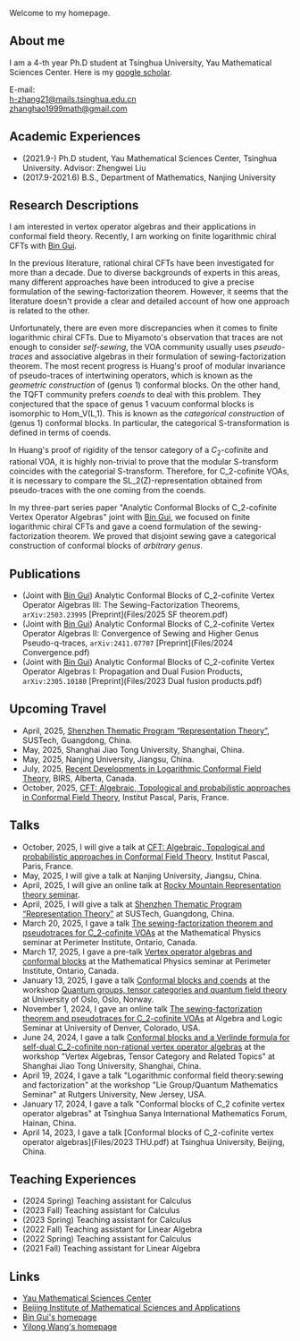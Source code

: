 Welcome to my homepage.

## About me

I am a 4-th year Ph.D student at Tsinghua University, Yau Mathematical Sciences Center. Here is my [google scholar](https://scholar.google.com/citations?user=-IJjsjcAAAAJ&hl=en&oi=sra).

E-mail: <br>
h-zhang21@mails.tsinghua.edu.cn <br>
zhanghao1999math@gmail.com


## Academic Experiences
- (2021.9-)  Ph.D student, Yau Mathematical Sciences Center, Tsinghua University. Advisor: Zhengwei Liu
- (2017.9-2021.6) B.S., Department of Mathematics, Nanjing University


##  Research Descriptions

I am interested in vertex operator algebras and their applications in conformal field theory. Recently, I am working on finite logarithmic chiral CFTs with [Bin Gui](https://binguimath.github.io). 

In the previous literature, rational chiral CFTs have been investigated for more than a decade. Due to diverse backgrounds of experts in this areas, many different approaches have been introduced to give a precise formulation of the sewing-factorization theorem. However, it seems that the literature doesn't provide a clear and detailed account of how one approach is related to the other.

Unfortunately, there are even more discrepancies when it comes to finite logarithmic chiral CFTs. Due to Miyamoto's observation that traces are not enough to consider <i>self-sewing</i>, the VOA community usually uses <i>pseudo-traces</i> and associative algebras in their formulation of sewing-factorization theorem. The most recent progress is Huang's proof of modular invariance of pseudo-traces of intertwining operators, which is known as the <i>geometric construction</i> of (genus 1) conformal blocks. On the other hand, the TQFT community prefers <i>coends</i> to deal with this problem. They conjectured that the space of genus 1 vacuum conformal blocks is isomorphic to Hom_V(L,1). This is known as the <i>categorical construction</i> of (genus 1) conformal blocks. In particular, the categorical S-transformation is defined in terms of coends.

In Huang's proof of rigidity of the tensor category of a $C_2$-cofinite and rational VOA, it is highly non-trivial to prove that the modular S-transform coincides with the categorial S-transform. Therefore, for C_2-cofinite VOAs, it is necessary to compare the SL_2(Z)-representation obtained from pseudo-traces with the one coming from the coends.

In my three-part series paper "Analytic Conformal Blocks of C_2-cofinite Vertex Operator Algebras" joint with [Bin Gui](https://binguimath.github.io), we focused on finite logarithmic chiral CFTs and gave a coend formulation of the sewing-factorization theorem. We proved that disjoint sewing gave a categorical construction of conformal blocks of <i>arbitrary genus</i>. 


## Publications

- (Joint with [Bin Gui](https://binguimath.github.io)) Analytic Conformal Blocks of C_2-cofinite Vertex Operator Algebras III: The Sewing-Factorization Theorems, `arXiv:2503.23995` [Preprint](Files/2025 SF theorem.pdf)
- (Joint with [Bin Gui](https://binguimath.github.io)) Analytic Conformal Blocks of C_2-cofinite Vertex Operator Algebras II: Convergence of Sewing and Higher Genus Pseudo-q-traces, `arXiv:2411.07707` [Preprint](Files/2024 Convergence.pdf)
- (Joint with [Bin Gui](https://binguimath.github.io)) Analytic Conformal Blocks of C_2-cofinite Vertex Operator Algebras I: Propagation and Dual Fusion Products, `arXiv:2305.10180` [Preprint](Files/2023 Dual fusion products.pdf)

## Upcoming Travel

- April, 2025, [Shenzhen Thematic Program “Representation Theory”](https://meeting.icm.sustech.edu.cn/2025/), SUSTech, Guangdong, China.
- May, 2025, Shanghai Jiao Tong University, Shanghai, China.
- May, 2025, Nanjing University, Jiangsu, China.
- July, 2025, [Recent Developments in Logarithmic Conformal Field Theory](https://www.birs.ca/events/2025/5-day-workshops/25w5318), BIRS, Alberta, Canada.
- October, 2025, [CFT: Algebraic, Topological and probabilistic approaches in Conformal Field Theory](https://indico.ijclab.in2p3.fr/event/11570/), Institut Pascal, Paris, France.


## Talks

- October, 2025, I will give a talk at [CFT: Algebraic, Topological and probabilistic approaches in Conformal Field Theory](https://indico.ijclab.in2p3.fr/event/11570/), Institut Pascal, Paris, France.
- May, 2025, I will give a talk at Nanjing University, Jiangsu, China.
- April, 2025, I will give an online talk at [Rocky Mountain Representation theory seminar](https://sites.google.com/view/rockymountainreptheory/home).
- April, 2025, I will give a talk at [Shenzhen Thematic Program “Representation Theory”](https://meeting.icm.sustech.edu.cn/2025/) at SUSTech, Guangdong, China.
- March 20, 2025, I gave a talk [The sewing-factorization theorem and pseudotraces for C_2-cofinite VOAs](https://github.com/user-attachments/files/19373288/2025.PI.pdf)
 at the Mathematical Physics seminar at Perimeter Institute, Ontario, Canada.
- March 17, 2025, I gave a pre-talk [Vertex operator algebras and conformal blocks](https://github.com/user-attachments/files/19373301/2025.PI.pre-talk.pdf)
 at the Mathematical Physics seminar at Perimeter Institute, Ontario, Canada.
- January 13, 2025, I gave a talk [Conformal blocks and coends](https://github.com/user-attachments/files/18516739/2025.Oslo.pdf) at the workshop [Quantum groups, tensor categories and quantum field theory](https://www.mn.uio.no/math/english/research/groups/operator-algebras/events/conferences/qg-2025/) at University of Oslo, Oslo, Norway.
- November 1, 2024, I gave an online talk [The sewing-factorization theorem and pseudotraces for C_2-cofinite VOAs](https://github.com/user-attachments/files/17626483/2024.Denver.pdf) at Algebra and Logic Seminar at University of Denver, Colorado, USA.
- June 24, 2024, I gave a talk [Conformal blocks and a Verlinde formula for self-dual C_2-cofinite non-rational vertex operator algebras](https://github.com/user-attachments/files/17626476/2024.SJTU.pdf) at the workshop "Vertex Algebras, Tensor Category and Related Topics" at Shanghai Jiao Tong University, Shanghai, China.
- April 19, 2024, I gave a talk "Logarithmic conformal field theory:sewing and factorization" at the workshop "Lie Group/Quantum Mathematics Seminar" at Rutgers University, New Jersey, USA.
- January 17, 2024, I gave a talk "Conformal blocks of C_2 cofinite vertex operator algebras" at Tsinghua Sanya International Mathematics Forum, Hainan, China.
- April 14, 2023, I gave a talk [Conformal blocks of C_2-cofinite vertex operator algebras](Files/2023 THU.pdf) at Tsinghua University, Beijing, China.




## Teaching Experiences
- (2024 Spring) Teaching assistant for Calculus
- (2023 Fall) Teaching assistant for Calculus
- (2023 Spring) Teaching assistant for Calculus
- (2022 Fall) Teaching assistant for Linear Algebra
- (2022 Spring) Teaching assistant for Calculus
- (2021 Fall) Teaching assistant for Linear Algebra


## Links
- [Yau Mathematical Sciences Center](https://ymsc.tsinghua.edu.cn)
- [Beijing Institute of Mathematical Sciences and Applications](http://www.bimsa.cn)
- [Bin Gui's homepage](https://binguimath.github.io)
- [Yilong Wang's homepage](https://yilongwang11.github.io)
